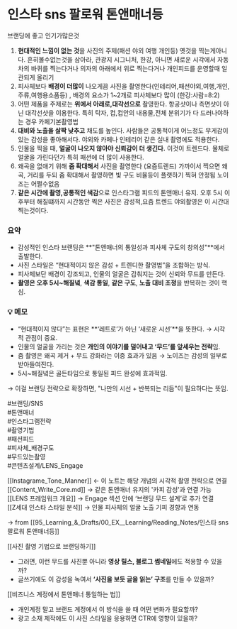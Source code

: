 # 인스타 sns 팔로워 톤앤매너등

브랜딩에 좋고 인기가많은것

1. **현대적인 느낌이 없는 것**을 사진의 주제(패션 야외 여행 개인등) 옛것을 찍는게아니다. 흔히볼수없는것을 삼아라, 관광지 시그니처, 한강, 아니면 새로운 시각에서 자동차의 바퀴를 찍는다거나 의자의 아래에서 위로 찍는다거나 개인피드를 운영할때 일관되게 올리기
2. 피사체보다 **배경이 더많이** 나오게끔 사진을 촬영한다(인테리어,패션야외,여행,개인,주류,여행용소품등) , 배경의 요소가 1~2개로 피사체보다 많이 (한강:사람=8:2)
3. 어떤 제품을 주제로는 **위에서 아래로,대각선으로** 촬영한다. 항공샷이나 측면샷이 아닌 대각선샷을 이용한다. 특히 탁자, 컵,컵안의 내용물,전체 분위기가 다 드러나야하는 경우 카페기본촬영법
4. **대비와 노출을 살짝 낮추고** 채도를 높인다. 사람들은 공통적이게 어느정도 무게감이 있는 감성을 좋아해서다. 야외와 카페나 인테리어 같은 실내 촬영에도 적용한다.
5. 인물을 찍을 때, **얼굴이 나오지 않아야 신뢰감이 더 생긴다.** 이것이 트렌드다. 물체로 얼굴을 가린다던가 특히 패션에 더 많이 사용한다.
6. 왜곡을 없애기 위해 **줌 확대해서** 사진을 촬영한다 (요즘트렌드) 가까이서 찍으면 왜곡, 거리를 두되 줌 확대해서 촬영하면 빛 구도 비율등이 플랫하기 찍혀 안정됨 노이즈는 어쩔수없음
7. **같은 시간에 촬영,공통적인 색감**으로 인스타그램 피드의 톤앤매너 유지. 오후 5시 이후부터 해질떄까지 시간동안 찍은 사진은 감성적,요즘 트렌드 야외촬영은 이 시간대 찍는것이다.

### 요약  
- 감성적인 인스타 브랜딩은 **"톤앤매너의 통일성과 피사체 구도의 창의성"**에서 출발한다.  
- 사진 스타일은 “현대적이지 않은 감성 + 트렌디한 촬영법”을 조합하는 방식.  
- 피사체보단 배경이 강조되고, 인물의 얼굴은 감춰지는 것이 신뢰와 무드를 만든다.  
- **촬영은 오후 5시~해질녘**, **색감 통일**, **같은 구도**, **노출 대비 조정**을 반복하는 것이 핵심.
### 💡 메모  
- “현대적이지 않다”는 표현은 **‘레트로’가 아닌 ‘새로운 시선’**을 뜻한다. → 시각적 관점이 중요.  
- 인물의 얼굴을 가리는 것은 **개인의 이야기를 덜어내고 ‘무드’를 앞세우는 전략**임.  
- 줌 촬영은 왜곡 제거 + 무드 강화라는 이중 효과가 있음 → 노이즈는 감성의 일부로 받아들여진다.  
- 5시~해질녘은 골든타임으로 통일된 피드 완성에 효과적임.  

→ 이걸 브랜딩 전략으로 확장하면, "나만의 시선 + 반복되는 리듬"이 필요하다는 뜻임.  

#브랜딩/SNS  
#톤앤매너  
#인스타그램전략  
#촬영기법  
#패션피드  
#피사체_배경구도  
#무드있는촬영  
#콘텐츠설계/LENS_Engage  

[[Instagrame_Tone_Manner]] ← 이 노트는 해당 개념의 시각적 촬영 전략으로 연결  
[[Content_Write_Core.md]] → 같은 톤앤매너 유지의 '카피 감성'과 연결 가능  
[[LENS 프레임워크 개요]] → Engage 섹션 안에 ‘브랜딩 무드 설계’로 추가 연결  
[[Z세대 인스타 스타일 분석]] → 인물 피사체의 얼굴 노출 기피 경향과 연동  

→ from [[95_Learning_&_Drafts/00_EX__Learning/Reading_Notes/인스타 sns 팔로워 톤앤매너등]]

[[사진 촬영 기법으로 브랜딩하기]]  
- 그러면, 이런 무드를 사진뿐 아니라 **영상 릴스, 블로그 썸네일**에도 적용할 수 있을까?  
- 글쓰기에도 이 감성을 녹여서 **‘사진을 보듯 글을 읽는’ 구조**를 만들 수 있을까?

[[비즈니스 계정에서 톤앤매너 통일하는 법]]  
- 개인계정 말고 브랜드 계정에서 이 방식을 쓸 때 어떤 변화가 필요할까?  
- 광고 소재 제작에도 이 사진 스타일을 응용하면 CTR에 영향이 있을까?
